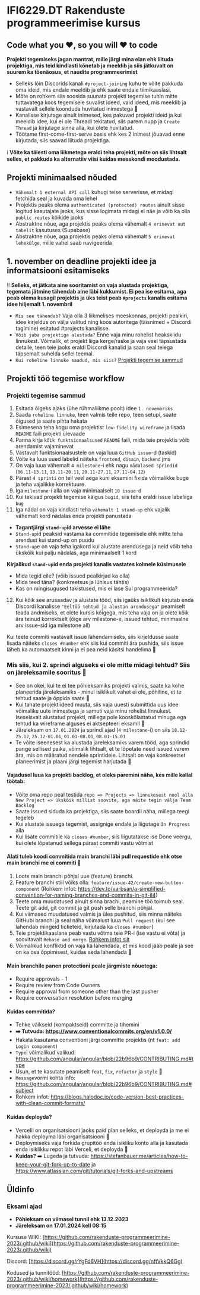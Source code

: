 # IFI6229.DT Rakenduste programmeerimise kursus

## Code what you ❤️, so you will ❤️ to code
**Projekti tegemiseks jagan mantrat, mille järgi mina elan ehk liituda projektiga, mis teid kindlasti kõnetab ja meeldib ja siis jätkuvalt on suurem ka tõenäosus, et naudite programmeerimist**

* Selleks lõin Discorids kanali `#project-joining` kuhu te võite pakkuda oma ideid, mis endale meeldib ja ehk saate endale tiimikaaslasi. 
* Mõte on rohkem siis soosida suunata projekti tegemise tuhin mitte tuttavatega koos tegemisele suvalist ideed, vaid ideed, mis meeldib ja vastavalt sellele koonduda huvitatud inimestega 🙂
* Kanalisse kirjutage ainult inimesed, kes pakuvad projekti ideid ja kui meeldib idee, kui ei ole Threadi tekitatud, siis parem nupp ja `Create Thread` ja kirjutage sinna alla, kui olete huvitatud.
* Töötame first-come-first-serve basis ehk kes 2 inimest jõuavad enne kirjutada, siis saavad liituda projektiga.

ℹ️ **Võite ka täiesti oma liikmetega eraldi teha projekti, mõte on siis lihtsalt selles, et pakkuda ka alternatiiv viisi kuidas meeskondi moodustada.**

## Projekti minimaalsed nõuded

* `Vähemalt 1 external API call` kuhugi teise serverisse, et midagi fetchida seal ja kuvada oma lehel
* Projektis peaks olema `authenticated (protected) routes` ainult sisse logitud kasutajate jaoks, kus sisse logimata midagi ei näe ja võib ka olla `public routes` kõikide jaoks
* Abstraktne nõue, aga projektis peaks olema vähemalt `4 erinevat uut tabelit` kasutuses (Supabase)
* Abstraktne nõue, aga projektis peaks olema vähemalt `5 erinevat lehekülge`, mille vahel saab navigeerida 

## 1. november on deadline projekti idee ja informatsiooni esitamiseks
‼️ **Selleks, et jätkata aine sooritamist on vaja alustada projektiga, tegemata jätmine tähendab aine läbi kukkumist. Ei pea ise esitama, aga peab olema kusagil projektis ja üks teist peab `#projects` kanalis esitama idee hiljemalt 1. novembril**
* `Mis see tähendab?` Vaja olla 3 liikmelises meeskonnas, projekti pealkiri, idee kirjeldus on välja valitud ning koos autoritega (täisnimed + Discordi tagimine) esitatud #projects kanalisse.
* `Võib juba projektiga alustada?` Enne vaja minu rohelist heakskiidu linnukest. Võimalik, et projekt liiga kerge/raske ja vaja veel täpsustada detaile, teen teie jaoks eraldi Discordi kanalid ja saan seal teiega täpsemalt suhelda sellel teemal.
* `Kui roheline linnuke saadud, mis siis?` [Projekti tegemise sammud](https://github.com/rakenduste-programmeerimine-2023/.github/edit/main/profile/README.md#projekti-tegemise-sammud)

## Projekti töö tegemise workflow

### Projekti tegemise sammud
1. Esitada õigeks ajaks (ühe rühmaliikme poolt) idee `1. novembriks`
2. Saada `roheline linnuke`, teen valmis teile repo, teen setupi, saate õigused ja saate pihta hakata
3. Esimesena teha kogu oma projektist `low-fidelity wireframe` ja lisada `README` faili projekti ülevaade
4. Panna kirja `kõik funktsionaalsused` `README` faili, mida teie projektis võib arendamist vajaminevat
5. Vastavalt funktsionaalsustele on vaja luua `GitHub issue`-d (taskid)
6. Võite ka luua uued labelid näiteks `frontend`, `disain`, `backend` jms
7. On vaja luua vähemalt `4 milestone`-i ehk nagu `nädalased sprindid` (`06.11-13.11`, `13.11-20.11`, `20.11-27.11`, `27.11-04.12`)
8. Pärast `4 sprinti` on teil veel aega kuni eksamini fixida võimalikke buge ja teha vajalikke korrektuure.
9. Iga `milestone`-i alla on vaja minimaalselt `10 issue`-d
10. Kui tekivad projekti tegemise käigus `bugid`, siis teha eraldi issue labeliiga `bug`
11. Iga nädal on vaja kindlasti teha `vähemalt 1 stand-up` ehk vajalik vähemalt kord nädalas enda projekti panustada
* **Tagantjärgi `stand-up`id arvesse ei lähe**
* `Stand-up`id peaksid vastama ka commitide tegemisele ehk mitte teha arendust kui stand-up on puudu
* `Stand-up`e on vaja teha igakord kui alustate arendusega ja neid võib teha ükskõik kui palju nädalas, aga minimaalselt 1 kord

**Kirjalikud `stand-up`id enda projekti kanalis vastates kolmele küsimusele**
* Mida tegid eile? (võib issued pealkirjad ka olla)
* Mida teed täna? (konkreetsus ja lühisus tähtis)
* Kas on mingisugused takistused, mis ei lase Sul programmeerida?

12. Kui kõik see arusaadav ja alustate tööd, siis igaüks isiklikult kirjutab enda Discordi kanalisse `"Eeltöö tehtud ja alustan arendusega"` peamiselt teada andmiseks, et olete kursis kõigega, mis teha vaja on ja olete kõik ära teinud korrektselt (õige arv milestone-e, issued tehtud, minimaalne arv issue-sid iga milestone all)

Kui teete commiti vastavalt issue lahendamiseks, siis kirjeldusse saate lisada näiteks `closes #number` ehk siis kui commiti ära pushida, siis issue läheb ka automaatselt kinni ja ei pea neid käsitsi handelima 🙂

### Mis siis, kui 2. sprindi alguseks ei ole mitte midagi tehtud? Siis on järeleksamile sooritus 🙂
* See on okei, kui te ei tee põhieksamiks projekti valmis, saate ka kohe planeerida järeleksamiks - minul isiklikult vahet ei ole, põhiline, et te tehtud saate ja õppida saate 🙂
* Kui tahate projektiideed muuta, siis vaja uuesti submittida uus idee võimalike uute inimestega ja samuti vaja minu rohelist linnukest. Iseseisvalt alustatud projekti, millega pole kooskõlastatud minuga ega tehtud ka wireframe alguses ei aktsepteeri eksamil 🙂
* Järeleksam on `17.01.2024` ja sprindi ajad (`4 milestone`-i) on siis `18.12-25.12`, `25.12-01.01`, `01.01-08.01`, `08.01-15.01`
* Te võite iseenesest ka alustada järeleksamiks varem tööd, aga sprindid pange sellised paika, võimalik lihtsalt, et te lõpetate need issued varem ära, mis on määratud nendele sprintidele. Lihtsalt on vaja konkreetset planeerimist ja plaani järgi tegemist harjutada 🙂

#### Vajadusel luua ka projekti backlog, et oleks paremini näha, kes mille kallal töötab:
* Võite oma repo peal testida `repo => Projects => linnukesest nool alla New Project => ükskõik millist soovite, aga näite tegin välja Team Backlog`
* Saate issued siduda ka projektiga, siis saate boardil näha, millega teegi tegeleb
* Kui alustate issuega tegemist, assignige endale ja liigutage `In Progress` alla
* Kui lisate commitile ka `closes #number`, siis liigutatakse ise Done veergu, kui olete lõpetanud sellega pärast commiti vastu võtmist

#### Alati tuleb koodi commitida main branchi läbi pull requestide ehk otse main branchi me ei commiti 🙂

1. Loote main branchi põhjal uue (feature) branchi.
2. Feature branchi stiil võiks olla: `feature/issue-42/create-new-button-component` (Rohkem infot: https://dev.to/varbsan/a-simplified-convention-for-naming-branches-and-commits-in-git-il4)
3. Teete oma muudatused ainult sinna brachi, peamine töö toimub seal. Teete git add, git commit ja git push selle branchi põhjal.
4. Kui viimased muudatused valmis ja üles pushitud, siis minna näiteks GitHubi branchi ja seal näha võimalust luua ```Pull request``` (kui see lahendab mingeid ticketeid, kirjutada ka ```closes #number```)
5. Teie projektikaaslane peab vastu võtma teie PR-i (ise vastu ei võta) ja soovitavalt ```Rebase and merge```. [Rohkem infot siit](https://rietta.com/blog/github-merge-types/)
6. Võimalikud konfliktid on vaja ka lahendada, et mis kood jääb peale ja see on ka osa õppimisest, kuidas seda lahendada 🙂

#### Main branchile panen protectioni peale järgmiste nõuetega:
- Require approvals - 1
- Require review from Code Owners 
- Require approval from someone other than the last pusher 
- Require conversation resolution before merging

#### Kuidas commitida?
* Tehke väikseid (kompaktseid) committe ja tihemini 
* **➡️ Tutvuda: https://www.conventionalcommits.org/en/v1.0.0/**
* Hakata kasutama conventioni järgi committe projektis (nt `feat: add Login component`)
* `Type`i võimalikud valikud: https://github.com/angular/angular/blob/22b96b9/CONTRIBUTING.md#type 
* Usun, et te kasutate peamiselt `feat`, `fix`, `refactor` ja `style` 🙂
* `Message`vormi kohta info: https://github.com/angular/angular/blob/22b96b9/CONTRIBUTING.md#subject
* Rohkem infot: https://blogs.halodoc.io/code-version-best-practices-with-clean-commit-formats/

#### Kuidas deployda?
* Vercelil on organisatsiooni jaoks paid plan selleks, et deployda ja me ei hakka deployma läbi organisatsiooni 🙂
* Deploymiseks vaja forkida grupitöö enda isikliku konto alla ja kasutada enda isiklikku repot läbi Verceli, et deployda 🙂 
* **Kuidas?** ➡️ Lugeda ja tutvuda: https://stefanbauer.me/articles/how-to-keep-your-git-fork-up-to-date ja https://www.atlassian.com/git/tutorials/git-forks-and-upstreams

## Üldinfo

### Eksami ajad
* **Põhieksam on viimasel tunnil ehk 13.12.2023**
* **Järeleksam on 17.01.2024 kell 08:15**

Kursuse WIKI: [https://github.com/rakenduste-programmeerimine-2023/.github/wiki](https://github.com/rakenduste-programmeerimine-2023/.github/wiki)

Discord: [https://discord.gg/rYgFd6VH](https://discord.gg/nftVkkQ6Gg)

Kodused ja tunnitööd: [https://github.com/rakenduste-programmeerimine-2023/.github/wiki/homework](https://github.com/rakenduste-programmeerimine-2023/.github/wiki/homework)
